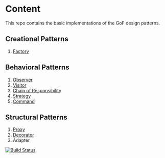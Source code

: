 # Content

This repo contains the basic implementations of the GoF design patterns. 

## Creational Patterns
1. [Factory](https://github.com/terancet/gofs/tree/master/creational-patterns/src/main/java/com/taras/murzenkov/factory)
## Behavioral Patterns
1. [Observer](https://github.com/terancet/gofs/tree/master/behavioural-patterns/src/main/java/com/taras/murzenkov/behavior/observer)
2. [Visitor](https://github.com/terancet/gofs/tree/master/behavioural-patterns/src/main/java/com/taras/murzenkov/behavior/visitor)
3. [Chain of Responsibility](https://github.com/terancet/gofs/tree/master/behavioural-patterns/src/main/java/com/taras/murzenkov/behavior/chain)
4. [Strategy](https://github.com/terancet/gofs/tree/master/behavioural-patterns/src/main/java/com/taras/murzenkov/behavior/strategy)
5. [Command](https://github.com/terancet/gofs/tree/master/behavioural-patterns/src/main/java/com/taras/murzenkov/behavior/command)
## Structural Patterns
1. [Proxy](https://github.com/terancet/gofs/tree/master/structural-patterns/src/main/java/com/taras/murzenkov/proxy)
2. [Decorator]((https://github.com/terancet/gofs/tree/master/structural-patterns/src/main/java/com/taras/murzenkov/decorator))
3. Adapter

[![Build Status](https://travis-ci.org/terancet/gofs.svg?branch=master)](https://travis-ci.org/terancet/gofs)
